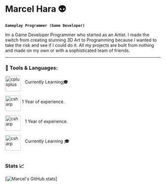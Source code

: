 # Marcel Hara 👽

**`Gameplay Programmer (Game Developer)`**

Im a Game Developer Programmer who started as an Artist. I made the switch from creating stunning 3D Art to Programming because I wanted to take the risk and see if I could do it. All my projects are built from nothing and made on my own or with a sophisticated team of friends.

---
### 🔧 Tools & Languages:

<img align="middle" alt="cplusplus" width="50px" src="https://cdn.jsdelivr.net/gh/devicons/devicon/icons/cplusplus/cplusplus-original.svg" style="padding-right:10px;"/> Currently Learning🎓

<img align="middle" alt="csharp" width="50px" src="https://cdn.jsdelivr.net/gh/devicons/devicon/icons/csharp/csharp-original.svg" style="padding-left:px;"/> 1 Year of experience.

<img align="middle" alt="csharp" width="50px" src="https://cdn.jsdelivr.net/gh/devicons/devicon/icons/unity/unity-original.svg" style="padding-right:10px;"/> 1 Year of experience.

<img align="middle" alt="csharp" width="50px" src="https://cdn.jsdelivr.net/gh/devicons/devicon/icons/unrealengine/unrealengine-original.svg" style="padding-right:10px;"/> Currently Learning 🎓

#

### Stats 📈

[![Marcel's GitHub stats](https://github-readme-stats.vercel.app/api?username=marcelhara&show_icons=true&theme=tokyonight)]
